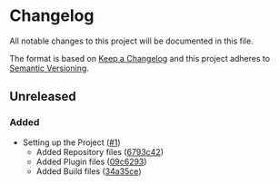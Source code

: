 
# Changelog
All notable changes to this project will be documented in this file.

The format is based on [Keep a Changelog](http://keepachangelog.com/)
and this project adheres to [Semantic Versioning](http://semver.org/).

## Unreleased

### Added
  - Setting up the Project ([#1](https://github.com/pratikghodasara/tp-spotify-pg/pull/1))
    - Added Repository files ([6793c42](https://github.com/pratikghodasara/tp-spotify-pg/commit/6793c42))
    - Added Plugin files ([09c6293](https://github.com/pratikghodasara/tp-spotify-pg/commit/09c6293))
    - Added Build files ([34a35ce](https://github.com/pratikghodasara/tp-spotify-pg/commit/34a35ce))
